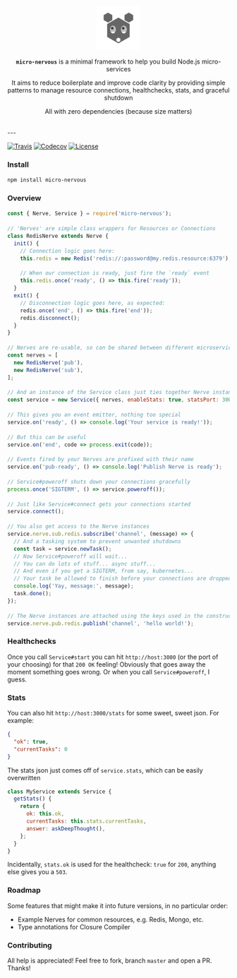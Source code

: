 [travis-image]: https://img.shields.io/travis/benjaminjt/micro-nervous.svg?style=flat-square
[travis-url]: https://travis-ci.org/benjaminjt/micro-nervous
[codecov-image]: https://img.shields.io/codecov/c/github/benjaminjt/micro-nervous/master.svg?style=flat-square
[codecov-url]: https://codecov.io/gh/benjaminjt/micro-nervous
[license-image]: http://img.shields.io/badge/license-MIT-blue.svg?style=flat-square
[license-url]: LICENSE

</br>

<p align="center">
  <img
    alt="Media Events Logo"
    src="https://raw.githubusercontent.com/benjaminjt/micro-nervous/master/logo/logo.png"
    width="100px"
  />
</p>

<p align="center">
<strong><code>micro-nervous</code></strong> is a minimal framework to help you build Node.js micro-services
</p>

<p align="center">
It aims to reduce boilerplate and improve code clarity by providing simple patterns to manage resource connections, healthchecks, stats, and graceful shutdown
</p>

<p align="center">
All with zero dependencies (because size matters)
</p>

</br>
---

[![Travis][travis-image]][travis-url]
[![Codecov][codecov-image]][codecov-url]
[![License][license-image]][license-url]

### Install

```bash
npm install micro-nervous
```

### Overview

```js
const { Nerve, Service } = require('micro-nervous');

// 'Nerves' are simple class wrappers for Resources or Connections
class RedisNerve extends Nerve {
  init() {
    // Connection logic goes here:
    this.redis = new Redis('redis://:password@my.redis.resource:6379');

    // When our connection is ready, just fire the `ready` event
    this.redis.once('ready', () => this.fire('ready'));
  }
  exit() {
    // Disconnection logic goes here, as expected:
    redis.once('end', () => this.fire('end'));
    redis.disconnect();
  }
}

// Nerves are re-usable, so can be shared between different microservices
const nerves = [
  new RedisNerve('pub'),
  new RedisNerve('sub'),
];

// And an instance of the Service class just ties together Nerve instances
const service = new Service({ nerves, enableStats: true, statsPort: 3000 });

// This gives you an event emitter, nothing too special
service.on('ready', () => console.log('Your service is ready!'));

// But this can be useful
service.on('end', code => process.exit(code));

// Events fired by your Nerves are prefixed with their name
service.on('pub-ready', () => console.log('Publish Nerve is ready');

// Service#poweroff shuts down your connections gracefully
process.once('SIGTERM', () => service.poweroff());

// Just like Service#connect gets your connections started
service.connect();

// You also get access to the Nerve instances
service.nerve.sub.redis.subscribe('channel', (message) => {
  // And a tasking system to prevent unwanted shutdowns
  const task = service.newTask();
  // Now Service#poweroff will wait...
  // You can do lots of stuff... async stuff...
  // And even if you get a SIGTERM, from say, kubernetes...
  // Your task be allowed to finish before your connections are dropped!
  console.log('Yay, message:', message);
  task.done();
});

// The Nerve instances are attached using the keys used in the constructor
service.nerve.pub.redis.publish('channel', 'hello world!');
```

### Healthchecks
Once you call `Service#start` you can hit `http://host:3000` (or the port of your choosing) for that `200 OK` feeling!
Obviously that goes away the moment something goes wrong. Or when you call `Service#poweroff`, I guess.

### Stats
You can also hit `http://host:3000/stats` for some sweet, sweet json. For example:

```json
{
  "ok": true,
  "currentTasks": 0
}
```

The stats json just comes off of `service.stats`, which can be easily overwritten

```js
class MyService extends Service {
  getStats() {
    return {
      ok: this.ok,
      currentTasks: this.stats.currentTasks,
      answer: askDeepThought(),
    };
  }
}
```

Incidentally, `stats.ok` is used for the healthcheck: `true` for `200`, anything else gives you a `503`.

### Roadmap

Some features that might make it into future versions, in no particular order:

- Example Nerves for common resources, e.g. Redis, Mongo, etc.
- Type annotations for Closure Compiler

### Contributing

All help is appreciated! Feel free to fork, branch `master` and open a PR. Thanks!
